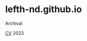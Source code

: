 # lefth-nd.github.io
Archival

[CV](https://github.com/lefth-nd/lefth-nd.github.io/files/11995226/Profile.3.pdf)
2023
